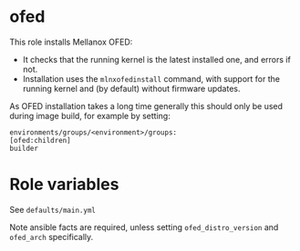 # ofed

This role installs Mellanox OFED:
- It checks that the running kernel is the latest installed one, and errors if not.
- Installation uses the `mlnxofedinstall` command, with support for the running kernel
and (by default) without firmware updates.

As OFED installation takes a long time generally this should only be used during image build,
for example by setting:

```
environments/groups/<environment>/groups:
[ofed:children]
builder
```

# Role variables

See `defaults/main.yml`

Note ansible facts are required, unless setting `ofed_distro_version` and `ofed_arch` specifically.
